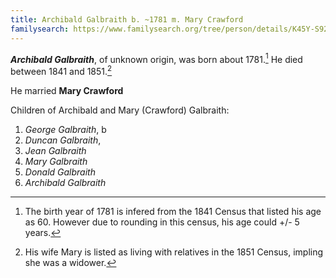 ```yaml
---
title: Archibald Galbraith b. ~1781 m. Mary Crawford
familysearch: https://www.familysearch.org/tree/person/details/K45Y-S92
---
```

***Archibald Galbraith***, of unknown origin, was born about 1781.[^birth] He died between 1841 and 1851.[^death]

He married **Mary Crawford**

Children of Archibald and Mary (Crawford) Galbraith:

1. *George Galbraith*, b
2. *Duncan Galbraith*,
3. *Jean Galbraith*
4. *Mary Galbraith*
5. *Donald Galbraith*
6. *Archibald Galbraith*

[^birth]: The birth year of 1781 is infered from the 1841 Census that listed his age as 60.  However due to rounding in this census, his age could +/- 5 years.

[^death]: His wife Mary is listed as living with relatives in the 1851 Census, impling she was a widower.

[^george-birth]:

[^duncan-birth]:

[^jean-birth]:

[^mary-birth]:

[^donald-birth]:

[^archibald-birth]:
